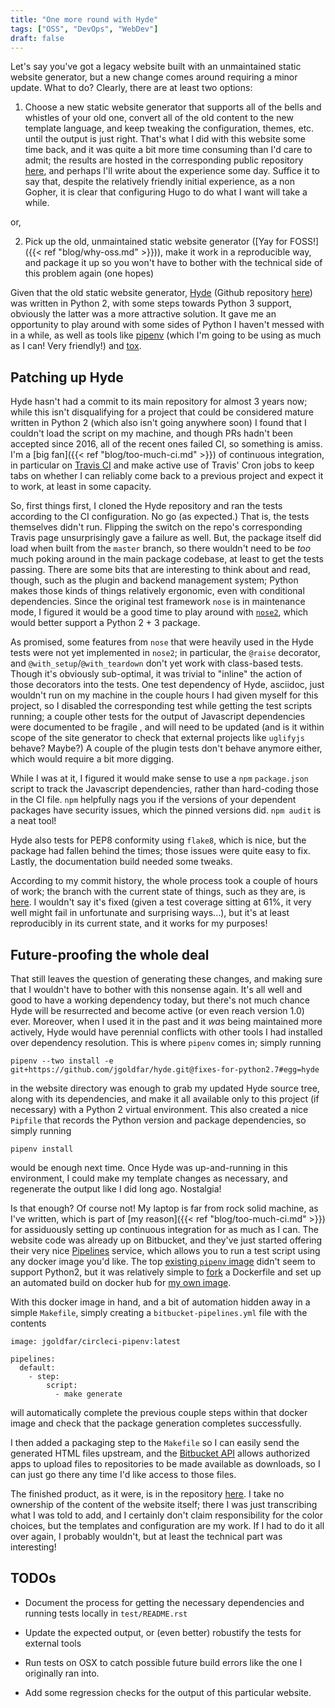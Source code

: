 ```yaml
---
title: "One more round with Hyde"
tags: ["OSS", "DevOps", "WebDev"]
draft: false
---
```


Let's say you've got a legacy website built with an unmaintained static website generator, but a new change comes around requiring a minor update.
What to do?
Clearly, there are at least two options:

1) Choose a new static website generator that supports all of the bells and whistles of your old one, convert all of the old content to the new template language, and keep tweaking the configuration, themes, etc. until the output is just right.
That's what I did with this website some time back, and it was quite a bit more time consuming than I'd care to admit; the results are hosted in the corresponding public repository [here](https://bitbucket.org/jgoldfar/personal-site), and perhaps I'll write about the experience some day.
Suffice it to say that, despite the relatively friendly initial experience, as a non Gopher, it is clear that configuring Hugo to do what I want will take a while.

or,

2) Pick up the old, unmaintained static website generator ([Yay for FOSS!]({{< ref "blog/why-oss.md" >}})), make it work in a reproducible way, and package it up so you won't have to bother with the technical side of this problem again (one hopes)

Given that the old static website generator, [Hyde](http://hyde.github.io/) (Github repository [here](https://github.com/hyde/hyde)) was written in Python 2, with some steps towards Python 3 support, obviously the latter was a more attractive solution.
It gave me an opportunity to play around with some sides of Python I haven't messed with in a while, as well as tools like [pipenv](https://pipenv.readthedocs.io/en/latest/) (which I'm going to be using as much as I can! Very friendly!) and [tox](https://pypi.org/project/tox/).

## Patching up Hyde

Hyde hasn't had a commit to its main repository for almost 3 years now; while this isn't disqualifying for a project that could be considered mature written in Python 2 (which also isn't going anywhere soon) I found that I couldn't load the script on my machine, and though PRs hadn't been accepted since 2016, all of the recent ones failed CI, so something is amiss.
I'm a [big fan]({{< ref "blog/too-much-ci.md" >}}) of continuous integration, in particular on [Travis CI](https://travis-ci.org/) and make active use of Travis' Cron jobs to keep tabs on whether I can reliably come back to a previous project and expect it to work, at least in some capacity.

So, first things first, I cloned the Hyde repository and ran the tests according to the CI configuration.
No go (as expected.)
That is, the tests themselves didn't run.
Flipping the switch on the repo's corresponding Travis page unsurprisingly gave a failure as well.
But, the package itself did load when built from the `master` branch, so there wouldn't need to be _too_ much poking around in the main package codebase, at least to get the tests passing.
There are some bits that are interesting to think about and read, though, such as the plugin and backend management system; Python makes those kinds of things relatively ergonomic, even with conditional dependencies.
Since the original test framework `nose` is in maintenance mode, I figured it would be a good time to play around with [`nose2`](https://github.com/nose-devs/nose2), which would better support a Python 2 + 3 package.

As promised, some features from `nose` that were heavily used in the Hyde tests were not yet implemented in `nose2`; in particular, the `@raise` decorator, and `@with_setup`/`@with_teardown` don't yet work with class-based tests.
Though it's obviously sub-optimal, it was trivial to "inline" the action of those decorators into the tests.
One test dependency of Hyde, asciidoc, just wouldn't run on my machine in the couple hours I had given myself for this project, so I disabled the corresponding test while getting the test scripts running; a couple other tests for the output of Javascript dependencies were documented to be fragile , and will need to be updated (and is it within scope of the site generator to check that external projects like `uglifyjs` behave? Maybe?)
A couple of the plugin tests don't behave anymore either, which would require a bit more digging.

While I was at it, I figured it would make sense to use a `npm` `package.json` script to track the Javascript dependencies, rather than hard-coding those in the CI file.
`npm` helpfully nags you if the versions of your dependent packages have security issues, which the pinned versions did. `npm audit` is a neat tool!

Hyde also tests for PEP8 conformity using `flake8`, which is nice, but the package had fallen behind the times; those issues were quite easy to fix.
Lastly, the documentation build needed some tweaks.

According to my commit history, the whole process took a couple of hours of work; the branch with the current state of things, such as they are, is [here](https://github.com/jgoldfar/hyde/commits/fixes-for-python27).
I wouldn't say it's fixed (given a test coverage sitting at 61%, it very well might fail in unfortunate and surprising ways...), but it's at least reproducibly in its current state, and it works for my purposes!


## Future-proofing the whole deal

That still leaves the question of generating these changes, and making sure that I wouldn't have to bother with this nonsense again.
It's all well and good to have a working dependency today, but there's not much chance Hyde will be resurrected and become active (or even reach version 1.0) ever.
Moreover, when I used it in the past and it _was_ being maintained more actively, Hyde would have perennial conflicts with other tools I had installed over dependency resolution.
This is where `pipenv` comes in; simply running

```
pipenv --two install -e git+https://github.com/jgoldfar/hyde.git@fixes-for-python2.7#egg=hyde
```

in the website directory was enough to grab my updated Hyde source tree, along with its dependencies, and make it all available only to this project (if necessary) with a Python 2 virtual environment.
This also created a nice `Pipfile` that records the Python version and package dependencies, so simply running

```
pipenv install
```

would be enough next time.
Once Hyde was up-and-running in this environment, I could make my template changes as necessary, and regenerate the output like I did long ago.
Nostalgia!

Is that enough?
Of course not!
My laptop is far from rock solid machine, as I've written, which is part of [my reason]({{< ref "blog/too-much-ci.md" >}}) for assiduously setting up continuous integration for as much as I can.
The website code was already up on Bitbucket, and they've just started offering their very nice [Pipelines](https://confluence.atlassian.com/bitbucket/build-test-and-deploy-with-pipelines-792496469.html) service, which allows you to run a test script using any docker image you'd like.
The top [existing `pipenv` image](https://hub.docker.com/r/kennethreitz/pipenv/) didn't seem to support Python2, but it was relatively simple to [fork](https://github.com/jgoldfar/circleci-pipenv) a Dockerfile and set up an automated build on docker hub for [my own image](https://hub.docker.com/r/jgoldfar/circleci-pipenv/).

With this docker image in hand, and a bit of automation hidden away in a simple `Makefile`, simply creating a `bitbucket-pipelines.yml` file with the contents

```
image: jgoldfar/circleci-pipenv:latest

pipelines:
  default:
    - step:
        script:
          - make generate
```

will automatically complete the previous couple steps within that docker image and check that the package generation completes successfully.

I then added a packaging step to the `Makefile` so I can easily send the generated HTML files upstream, and the [Bitbucket API](https://developer.atlassian.com/bitbucket/api/2/reference/) allows authorized apps to upload files to repositories to be made available as downloads, so I can just go there any time I'd like access to those files.

The finished product, as it were, is in the repository [here](https://bitbucket.org/jgoldfar/drabdullasitegenerator/).
I take no ownership of the content of the website itself; there I was just transcribing what I was told to add, and I certainly don't claim responsibility for the color choices, but the templates and configuration are my work.
If I had to do it all over again, I probably wouldn't, but at least the technical part was interesting!

## TODOs

* Document the process for getting the necessary dependencies and running tests locally in `test/README.rst`

* Update the expected output, or (even better) robustify the tests for external tools

* Run tests on OSX to catch possible future build errors like the one I originally ran into.

* Add some regression checks for the output of this particular website.